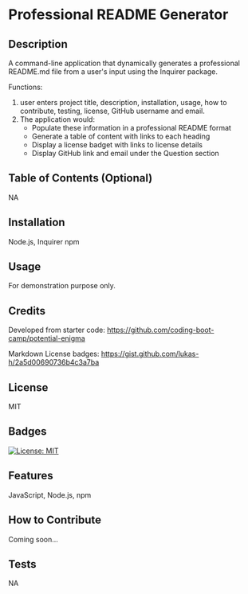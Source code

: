 # Professional README Generator

## Description
A command-line application that dynamically generates a professional README.md file from a user's input using the Inquirer package.

Functions: 
1. user enters project title, description, installation, usage, how to contribute, testing, license, GitHub username and email. 
2. The application would:
    - Populate these information in a professional README format
    - Generate a table of content with links to each heading
    - Display a license badget with links to license details
    - Display GitHub link and email under the Question section

## Table of Contents (Optional)
NA

## Installation
Node.js, Inquirer npm

## Usage
For demonstration purpose only.

## Credits
Developed from starter code:
https://github.com/coding-boot-camp/potential-enigma

Markdown License badges:
https://gist.github.com/lukas-h/2a5d00690736b4c3a7ba

## License
MIT

## Badges
[![License: MIT](https://img.shields.io/badge/License-MIT-yellow.svg)](https://opensource.org/licenses/MIT)

## Features
JavaScript, Node.js, npm

## How to Contribute
Coming soon...

## Tests
NA
